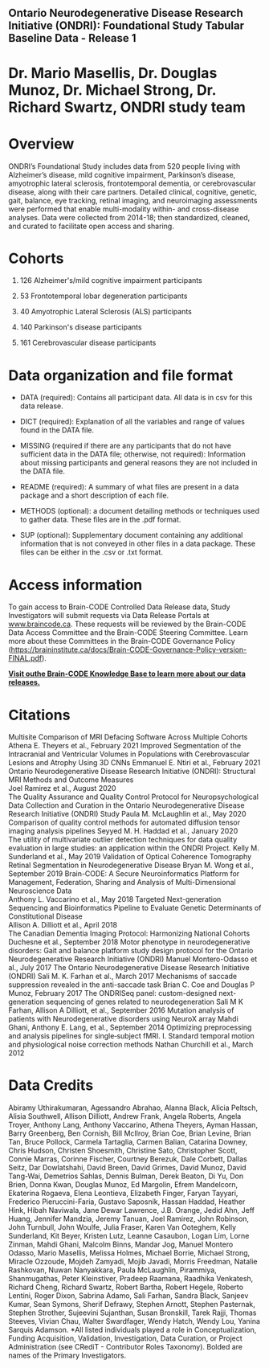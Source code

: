## Ontario Neurodegenerative Disease Research Initiative (ONDRI): Foundational Study Tabular Baseline Data - Release 1

# Dr. Mario Masellis, Dr. Douglas Munoz, Dr. Michael Strong, Dr. Richard Swartz, ONDRI study team

# Overview

ONDRI’s Foundational Study includes data from 520 people living with Alzheimer’s disease, mild cognitive impairment, Parkinson’s disease, amyotrophic lateral sclerosis, frontotemporal dementia, or cerebrovascular disease, along with their care partners. Detailed clinical, cognitive, genetic, gait, balance, eye tracking, retinal imaging, and neuroimaging assessments were performed that enable multi-modality within- and cross-disease analyses. Data were collected from 2014-18; then standardized, cleaned, and curated to facilitate open access and sharing.

# Cohorts

1. 126 Alzheimer's/mild cognitive impairment participants

2. 53 Frontotemporal lobar degeneration participants

3. 40 Amyotrophic Lateral Sclerosis (ALS) participants

4. 140 Parkinson's disease participants

5. 161 Cerebrovascular disease participants


# Data organization and file format

- DATA (required): Contains all participant data. All data is in csv for this data release.

- DICT (required): Explanation of all the variables and range of values found in the DATA file.

- MISSING (required if there are any participants that do not have sufficient data in the DATA file; otherwise, not required): Information about missing participants and general reasons they are not included in the DATA file.

- README (required): A summary of what files are present in a data package and a short description of each file.

- METHODS (optional): a document detailing methods or techniques used to gather data. These files are in the .pdf format.

- SUP (optional): Supplementary document containing any additional information that is not conveyed in other files in a data package. These files can be either in the .csv or .txt format.


# Access information

To gain access to Brain-CODE Controlled Data Release data, Study Investigators will submit requests via Data Release Portals at www.braincode.ca. These requests will be reviewed by the Brain-CODE Data Access Committee and the Brain-CODE Steering Committee. Learn more about these Committees in the Brain-CODE Governance Policy (https://braininstitute.ca/docs/Brain-CODE-Governance-Policy-version-FINAL.pdf). 

**[Visit outhe Brain-CODE Knowledge Base to learn more about our data releases.](https://indocconsortium.atlassian.net/wiki/spaces/JSDNXT/pages/1933279255/Data+Release+Articles)**

# Citations

Multisite Comparison of MRI Defacing Software Across Multiple Cohorts
Athena E. Theyers et al., February 2021
Improved Segmentation of the Intracranial and Ventricular Volumes in Populations with Cerebrovascular Lesions and Atrophy Using 3D CNNs
Emmanuel E. Ntiri et al., February 2021
Ontario Neurodegenerative Disease Research Initiative (ONDRI): Structural MRI Methods and Outcome Measures	
Joel Ramirez et al., August 2020	
The Quality Assurance and Quality Control Protocol for Neuropsychological Data Collection and Curation in the Ontario Neurodegenerative Disease Research Initiative (ONDRI) Study
Paula M. McLaughlin et al., May 2020
Comparison of quality control methods for automated diffusion tensor imaging analysis pipelines	
Seyyed M. H. Haddad et al., January 2020	
The utility of multivariate outlier detection techniques for data quality evaluation in large studies: an application within the ONDRI Project.	
Kelly M. Sunderland et al., May 2019
Validation of Optical Coherence Tomography Retinal Segmentation in Neurodegenerative Disease
Bryan M. Wong et al., September 2019
Brain-CODE: A Secure Neuroinformatics Platform for Management, Federation, Sharing and Analysis of Multi-Dimensional Neuroscience Data	
Anthony L. Vaccarino et al., May 2018
Targeted Next-generation Sequencing and Bioinformatics Pipeline to Evaluate Genetic Determinants of Constitutional Disease	
Allison A. Dilliott et al., April 2018	
The Canadian Dementia Imaging Protocol: Harmonizing National Cohorts
Duchesne et al., September 2018
Motor phenotype in neurodegenerative disorders: Gait and balance platform study design protocol for the Ontario Neurodegenerative Research Initiative (ONDRI)
Manuel Montero-Odasso et al., July 2017
The Ontario Neurodegenerative Disease Research Initiative (ONDRI)
Sali M. K. Farhan et al., March 2017
Mechanisms of saccade suppression revealed in the anti-saccade task
Brian C. Coe and Douglas P Munoz, February 2017
The ONDRISeq panel: custom-designed next-generation sequencing of genes related to neurodegeneration
Sali M K Farhan, Allison A Dilliott, et al., September 2016
Mutation analysis of patients with Neurodegenerative disorders using NeuroX array
Mahdi Ghani, Anthony E. Lang, et al., September 2014
Optimizing preprocessing and analysis pipelines for single‐subject fMRI. I. Standard temporal motion and physiological noise correction methods
Nathan Churchill et al., March 2012

# Data Credits

Abiramy Uthirakumaran, Agessandro Abrahao, Alanna Black, Alicia Peltsch, Alisia Southwell, Allison Dilliott, Andrew Frank, Angela Roberts, Angela Troyer, Anthony Lang, Anthony Vaccarino, Athena Theyers, Ayman Hassan, Barry Greenberg, Ben Cornish, Bill McIlroy, Brian Coe, Brian Levine, Brian Tan, Bruce Pollock, Carmela Tartaglia, Carmen Balian, Catarina Downey, Chris Hudson, Christen Shoesmith, Christine Sato, Christopher Scott, Connie Marras, Corinne Fischer, Courtney Berezuk, Dale Corbett, Dallas Seitz, Dar Dowlatshahi, David Breen, David Grimes, David Munoz, David Tang-Wai, Demetrios Sahlas, Dennis Bulman, Derek Beaton, Di Yu, Don Brien, Donna Kwan, Douglas Munoz, Ed Margolin, Efrem Mandelcorn, Ekaterina Rogaeva, Elena Leontieva, Elizabeth Finger, Faryan Tayyari, Frederico Pieruccini-Faria,  Gustavo Saposnik, Hassan Haddad, Heather Hink, Hibah Naviwala, Jane Dewar Lawrence, J.B. Orange, Jedid Ahn, Jeff Huang, Jennifer Mandzia, Jeremy Tanuan, Joel Ramirez, John Robinson, John Turnbull, John Woulfe, Julia Fraser, Karen Van Ooteghem, Kelly Sunderland, Kit Beyer, Kristen Lutz, Leanne Casaubon, Logan Lim, Lorne Zinman, Mahdi Ghani, Malcolm Binns, Mandar Jog, Manuel Montero Odasso, Mario Masellis, Melissa Holmes, Michael Borrie, Michael Strong, Miracle Ozzoude, Mojdeh Zamyadi, Mojib Javadi, Morris Freedman, Natalie Rashkovan, Nuwan Nanyakkara, Paula McLaughlin, Pirammiya, Shanmugathas, Peter Kleinstiver, Pradeep Raamana, Raadhika Venkatesh, Richard Cheng, Richard Swartz, Robert Bartha, Robert Hegele, Roberto Lentini, Roger Dixon, Sabrina Adamo, Sali Farhan, Sandra Black, Sanjeev Kumar, Sean Symons, Sherif Defrawy, Stephen Arnott, Stephen Pasternak, Stephen Strother, Sujeevini Sujanthan, Susan Bronskill, Tarek Rajji, Thomas Steeves, Vivian Chau, Walter Swardfager, Wendy Hatch, Wendy Lou, Yanina Sarquis Adamson.
*All listed individuals played a role in Conceptualization, Funding Acquisition, Validation, Investigation, Data Curation, or Project Administration  (see CRediT - Contributor Roles Taxonomy).  Bolded are names of the Primary Investigators.  